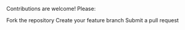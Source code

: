 Contributions are welcome! Please:

Fork the repository
Create your feature branch
Submit a pull request
